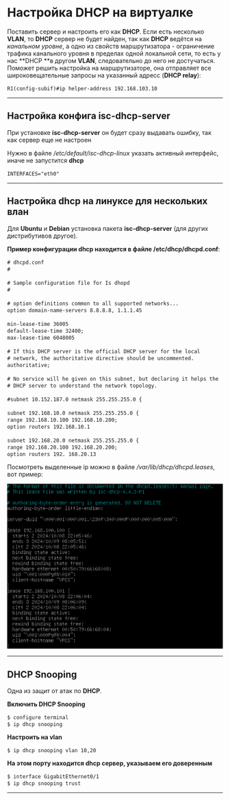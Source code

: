 # Настройка DHCP на виртуалке

Поставить сервер и настроить его как **DHCP**.
Если есть несколько **VLAN**, то **DHCP** сервер не будет найден, так как **DHCP** ведётся на *канальном уровне*, а одно из свойств маршрутизатора - ограничение трафика канального уровня в пределах одной локальной сети, то есть у нас **DHCP **в другом **VLAN**, следовательно до него не достучаться.
Поможет решить настройка на маршрутизаторе, она отправляет все широковещательные запросы на указанный адресс (**DHCP relay**):

```R1(config-subif)#ip helper-address 192.168.103.10 
R1(config-subif)#ip helper-address 192.168.103.10 
```
-------
## Настройка конфига isc-dhcp-server

При установке **isc-dhcp-server** он будет сразу выдавать ошибку, так как сервер еще не настроен

Нужно в файле */etc/default/isc-dhcp-linux* указать активный интерфейс, иначе не запустится **dhcp**

```
INTERFACES="eth0"
```
------

## Настройка dhcp на линуксе для нескольких влан

Для **Ubuntu** и **Debian** установка пакета **isc-dhcp-server** (для других дистрибутивов другое). 

**Пример конфигурации dhcp находится в файле /etc/dhcp/dhcpd.conf**:

```
# dhcpd.conf
#

# Sample configuration file for Is dhopd
#

# option definitions common to all supported networks...
option domain-name-servers 8.8.8.8, 1.1.1.45

min-lease-time 36005
default-lease-time 32400;
max-lease-time 6048005

# If this DHCP server is the official DHCP server for the local
# network, the authoritative directive should be uncommented.
authoritative;

# No service will he given on this subnet, but declaring it helps the
# DHCP server to understand the network topology.

#subnet 10.152.187.0 netmask 255.255.255.0 {

subnet 192.168.10.0 netmask 255.255.255.0 {
range 192.168.10.100 192.168.10.200;
option routers 192.168.10.1

subnet 192.168.20.0 netmask 255.255.255.0 {
range 192.168.20.100 192.168.20.200;
option routers 192. 168.20.13

```

Посмотреть выделенные ip можно в файле */var/lib/dhcp/dhcpd.leases*, вот пример:

![image-20241009010951359](./dhcpd_leases.png)

----

## DHCP Snooping

Одна из защит от атак по **DHCP**.

**Включить DHCP Snooping**

```
$ configure terminal
$ ip dhcp snooping
```

**Настроить на vlan**

```
$ ip dhcp snooping vlan 10,20
```

**На этом порту находится dhcp сервер, указываем его доверенным**

```
$ interface GigabitEthernet0/1
$ ip dhcp snooping trust
```

-------------

